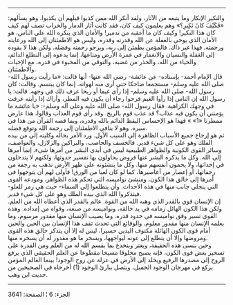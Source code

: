 ------------------------------------------------------------------------

والنكير الإنكار وما يتبعه من الآثار، ولقد أنكر الله ممن كذبوا قبلهم أن
يكذبوا. وهو يسألهم: «فَكَيْفَ كانَ نَكِيرِ؟» وهم يعلمون كيف كان، فقد كانت آثار
الدمار والخراب تصف لهم كيف كان هذا النكير! وكيف كان ما أعقبه من تدمير!
والأمان الذي ينكره الله على الناس، هو الأمان الذي يوحي بالغفلة عن الله
وقدرته وقدره، وليس هو الاطمئنان إلى الله ورعايته ورحمته. فهذا غير ذاك.
فالمؤمن يطمئن إلى ربه، ويرجو رحمته وفضله. ولكن هذا لا يقوده إلى الغفلة
والنسيان والانغمار في غمرة الأرض ومتاعها، إنما يدعوه إلى التطلع الدائم،
والحياء من الله، والحذر من غضبه، والتوقي من المخبوء في قدره، مع الإخبات
والاطمئنان.  
قال الإمام أحمد- بإسناده- عن عائشة- رضي الله عنها- أنها قالت: «ما رأيت
رسول الله- صلى الله عليه وسلم- مستجمعا ضاحكا حتى أرى منه لهواته. إنما
كان يبتسم. وقالت: كان رسول الله- صلى الله عليه وسلم- إذا رأى غيما أو
ريحا عرف ذلك في وجهه. قالت: يا رسول الله إن الناس إذا رأوا الغيم فرحوا
رجاء أن يكون فيه المطر، وأراك إذا رأيته عرفت في وجهك الكراهية. فقال رسول
الله- صلى الله عليه وعلى آله وسلم-: «يا عائشة ما يؤمنني أن يكون فيه
عذاب؟ قد عذب قوم بالريح. وقد رأى قوم العذاب وقالوا، هذا عارض ممطرنا «1»
» فهذا هو الإحساس اليقظ الدائم بالله وقدره، وبما قصه القرآن من هذا في
سيره. وهو لا ينافي الاطمئنان إلى رحمة الله وتوقع فضله.  
ثم هو إرجاع جميع الأسباب الظاهرة إلى السبب الأول. ورد الأمر بحاله وكليته
إلى من بيده الملك وهو على كل شيء قدير. فالخسف والحاصب، والبراكين
والزلازل، والعواصف، وسائر القوى الكونية والظواهر الطبيعية ليس في أيدي
البشر من أمرها شيء. إنما أمرها إلى الله. وكل ما يذكره البشر عنها فروض
يحاولون بها تفسير حدوثها، ولكنهم لا يتدخلون في إحداثها، ولا يحمون أنفسهم
منها. وكل ما ينشئونه على ظهر الأرض تذهب به رجفة من رجفاتها، أو إعصار من
أعاصيرها، كما لو كان لعبا من الورق! فأولى لهم أن يتوجهوا في أمرها إلى
خالق هذا الكون، ومنشئ نواميسه التي تحكم هذه الظواهر، ومودعه القوى التي
يتجلى جانب منها في هذه الأحداث. وأن يتطلعوا إلى السماء- حيث هي رمز
للعلو- فيتذكروا الله الذي بيده الملك وهو على كل شيء قدير.  
إن الإنسان قوي بالقدر الذي وهبه الله من القوة. عالم بالقدر الذي أعطاه
الله من العلم. ولكن هذا الكون الهائل زمامه في يد خالقه، ونواميسه من
صنعه، وقواه من إمداده. وهذه القوى تسير وفق نواميسه في حدود قدره. وما
يصيب الإنسان منها مقدور مرسوم، وما يعلمه الإنسان منها مقدور معلوم.
والوقائع التي تحدث تقف هذا الإنسان بين الحين والحين أمام قوى الكون
الهائلة مكتوف اليدين حسيرا، ليس له إلا أن يتذكر خالق هذه القوى ومروضها
وإلا أن يتطلع إلى عونه ليواجهها، ويسخر ما هو مقدور له أن يسخره منها.  
وحين ينسى هذه الحقيقة، ويغتر وينخدع بما يقسم الله له من العلم ومن القدرة
على تسخير بعض قوى الكون، فإنه يصبح مخلوقا مسيخا مقطوعا عن العلم الحقيقي
الذي يرفع الروح إلى مصدرها الرفيع ويخلد إلى الأرض في عزلة عن روح الوجود!
بينما العالم المؤمن يركع في مهرجان الوجود الجميل، ويتصل ببارئ الوجود (1)
أخرجاه في الصحيحين من حديث ابن وهب.

------------------------------------------------------------------------

الجزء: 6 ¦ الصفحة: 3641
